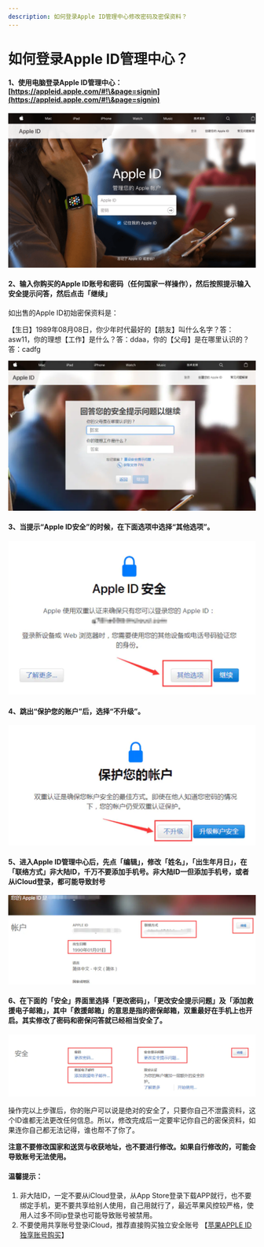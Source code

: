 ```yaml
---
description: 如何登录Apple ID管理中心修改密码及密保资料？
---
```


# 如何登录Apple ID管理中心？

#### 1、使用电脑登录Apple ID管理中心： [https://appleid.apple.com/#!\&page=signin](https://appleid.apple.com/#!\&page=signin)

![](.gitbook/assets/id0.png)

#### 2、输入你购买的Apple ID账号和密码（任何国家一样操作），然后按照提示输入安全提示问答，然后点击「继续」

如出售的Apple ID初始密保资料是：

【生日】1989年08月08日，你少年时代最好的【朋友】叫什么名字？答：asw11，你的理想【工作】是什么？答：ddaa，你的【父母】是在哪里认识的？答：cadfg

![](.gitbook/assets/dl1.png)

#### 3、当提示“Apple ID安全”的时候，在下面选项中选择“其他选项”。

![](.gitbook/assets/dl2.png)

#### 4、跳出“保护您的账户”后，选择“不升级”。

![](.gitbook/assets/dl3.png)

#### 5、进入Apple ID管理中心后，先点「编辑」，修改「姓名」，「出生年月日」，在「联络方式」非大陆ID，千万不要添加手机号。非大陆ID一但添加手机号，或者从iCloud登录，都可能导致封号

![](.gitbook/assets/dl4.png)

#### 6、在下面的「安全」界面里选择「更改密码」，「更改安全提示问题」及「添加救援电子邮箱」，其中「救援邮箱」的意思是指的密保邮箱，双重最好在手机上也开启。其实修改了密码和密保问答就已经相当安全了。

![](.gitbook/assets/dl5.png)

操作完以上步骤后，你的账户可以说是绝对的安全了，只要你自己不泄露资料，这个ID谁都无法更改任何信息。所以，修改完成后一定要牢记你自己的密保资料，如果连你自己都无法记得，谁也帮不了你了。

**注意不要修改国家和送货与收获地址，也不要进行修改。如果自行修改的，可能会导致账号无法使用。**



#### 温馨提示：

1. 非大陆ID，一定不要从iCloud登录，从App Store登录下载APP就行，也不要绑定手机，更不要共享给别人使用，自己用就行了，最近苹果风控较严格，使用人过多不同ip登录也可能导致账号被禁用。
2. 不要使用共享账号登录iCloud，推荐直接购买独立安全账号 【[苹果APPLE ID独享账号购买](https://1234.dog)】
